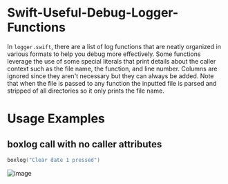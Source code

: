 # Swift-Useful-Debug-Logger-Functions
In `logger.swift`, there are a list of log functions that are neatly organized in various formats to help you debug more effectively. Some functions leverage the use of some special literals that print details about the caller context such as the file name, the function, and line number. Columns are ignored since they aren't necessary but they can always be added. Note that when the file is passed to any function the inputted file is parsed and stripped of all directories so it only prints the file name.

# Usage Examples

## boxlog call with no caller attributes
```swift
boxlog("Clear date 1 pressed")
```
![image](https://user-images.githubusercontent.com/52811202/124782327-251d1380-df12-11eb-8454-65b59dc2bb9e.png)

